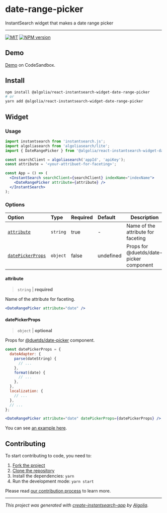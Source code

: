 # date-range-picker

InstantSearch widget that makes a date range picker

---

[![MIT](https://img.shields.io/npm/l/@algolia/react-instantsearch-widget-date-range-picker)](./LICENSE) [![NPM version](http://img.shields.io/npm/v/@algolia/react-instantsearch-widget-date-range-picker.svg)](https://npmjs.org/package/@algolia/react-instantsearch-widget-date-range-picker)

## Demo

[Demo](https://codesandbox.io/s/github/algolia/react-instantsearch-widget-date-range-picker?file=/example/index.tsx) on CodeSandbox.

## Install

```bash
npm install @algolia/react-instantsearch-widget-date-range-picker
# or
yarn add @algolia/react-instantsearch-widget-date-range-picker
```

## Widget

### Usage

```jsx
import instantsearch from 'instantsearch.js';
import algoliasearch from 'algoliasearch/lite';
import { DateRangePicker } from '@algolia/react-instantsearch-widget-date-range-picker';

const searchClient = algoliasearch('appId', 'apiKey');
const attribute = '<your-attribuet-for-faceting>';

const App = () => (
  <InstantSearch searchClient={searchClient} indexName="indexName">
    <DateRangePicker attribute={attribute} />
  </InstantSearch>
);
```

### Options

| Option | Type | Required | Default | Description |
| :-- | :-- | :-- | :-- | --- |
| [`attribute`](#attribute) | `string` | true | - | Name of the attribute for faceting |
| [`datePickerProps`](#datePickerProps) | `object` | false | undefined | Props for @duetds/date-picker component |

#### attribute

> `string` | **required**

Name of the attribute for faceting.

```jsx
<DateRangePicker attribute="date" />
```

#### datePickerProps

> `object` | **optional**

Props for [@duetds/date-picker](https://github.com/duetds/date-picker#usage-with-react) component.

```jsx
const datePickerProps = {
  dateAdapter: {
    parse(dateString) {
      // ...
    },
    format(date) {
      // ...
    },
  },
  localization: {
    // ...
  },
  // ...
};

<DateRangePicker attribute="date" datePickerProps={datePickerProps} />;
```

You can see [an example here](./example/datePickerProps.ts).

## Contributing

To start contributing to code, you need to:

1. [Fork the project](https://docs.github.com/en/get-started/quickstart/fork-a-repo)
2. [Clone the repository](https://docs.github.com/en/github/creating-cloning-and-archiving-repositories/cloning-a-repository-from-github/cloning-a-repository)
3. Install the dependencies: `yarn`
4. Run the development mode: `yarn start`

Please read [our contribution process](./CONTRIBUTING.md) to learn more.

---

_This project was generated with [create-instantsearch-app](https://github.com/algolia/create-instantsearch-app) by [Algolia](https://algolia.com)._
